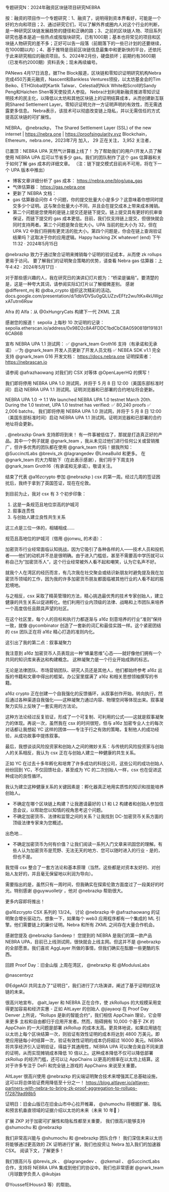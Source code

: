 专题研究N：2024年融资区块链项目研究NEBRA


按：融资的项目作一个专题研究：1、融资了，说明得到资本界看好，可能是一个好的方向和项目；2、通过研究它们，可以了解外界或圈内人对这个行业的判断，是一种研究区块链发展趋势的捷径和正确的路；3、之前的区块链人物、项目系列研究也基本是追一些热点或按版块研究，已有1000期；基本也将常见的项目和区块链人物研究的差不多；正好可以告一段落（前期落下的一些已计划的还要继续，在1000期以内）；4、基于推特是目前区块链信息最集中和更新快的平台，还依托于此来研究相应的融资项目。5、2024年2月份，硬盘损坏；前期约有3600期（已发布约2000期）资料丢失；现未再续编号。

PANews 4月17日消息，据The Block报道，区块链和零知识证明研究机构Nebra完成450万美元融资，Nascent和Bankless Ventures领投，以太坊基金会的Tim Beiko、ETHGlobal的Kartik Talwar、Celestia的Nick White和Scroll的Sandy Peng和Haichen Shen等天使投资人参投。
Nebra计划利用新融资推进零知识证明技术的民主化，以降低以太坊和其他区块链上的证明结算成本，从而创建新互联网Shared Settlement Layer。零知识证明允许一方证明声明的有效性，而无需透露更多信息。 Nebra表示，该技术可以彻底改变链上隐私，并以无需信任的方式提高区块链的可扩展性。

NEBRA，
@nebrazkp，
The Shared Settlement Layer (SSL) of the new internet | https://nebra.one | https://proofsingularity.xyz
Blockchain，Ethereum，nebra.one，2023年7月 加入，
29 正在关注，
3,952 关注者，


已置顶：NEBRA UPA 天然气计算器上线了！
为了帮助我们的用户/开发人员了解使用 NEBRA UPA 后可以节省多少 gas。我们的团队制作了这个 gas 估算器和关于如何了解 gas 成本的详细文章。
（注：链下提交模式目前尚不可用，将在下一个 UPA 版本中推出）
- 博客文章详细分析了 gas 成本： https://nebra.one/blog/upa_gas
- 气体估算器： https://gas.nebra.one
- 更新了 NEBRA 文档：
- gas 估算器会问你 4 个问题，你的提交批量大小是多少？这意味着你想同时提交多少个证明。这与聚合批量大小不同，并且会在提交成本上带来成本摊销。
- 第二个问题是您使用的是链上提交还是链下提交。链上提交具有更好的抗审查保证，而链下提交的 gas 成本更低。目前，我们仅支持链上提交，但很快就会同时支持两者。第三个问题是聚合批大小。UPA 当前的批大小为 32，但在 UPA V2 中我们将拥有更灵活的批大小。第四个问题是，你会在链上查询验证结果吗？这取决于你的应用逻辑。Happy hacking ZK whatever! (end)
下午11:32 · 2024年5月15日

@nebrazkp
致力于通过聚合证明来摊销每个证明的验证成本，从而使 zk rollups 更易于访问。
要了解我们的证明聚合策略的优势，请查看 Nebra gas 估算器：上午4:42 · 2024年5月17日
·

对于那些感兴趣的人，我在研究日的演讲幻灯片题为：“桥梁是骗局”。要清楚的是，这是一种夸大其词，请参阅实际幻灯片以了解细微差别。
感谢
@different_mj
和
@dba_crypto
组织这次精彩的活动。docs.google.com/presentation/d/1dbVDVSu0gQLUZzvEFfz2wu1tKx4kUWgzxATutrn6Rsw

Afra 的 Alfa：从
@0xHungryCats
构建下一代 ZKML 工具

感谢您的报道！
sepolia 上每秒 10 次证明的记录：sepolia.etherscan.io/address/0x98D2c8A4FDDC1bdCbC8A059081Bf1918316CAB6B

宣布 NEBRA UPA 1.1 测试网：
✅ 
@gnark_team
 Groth16 支持（有承诺和无承诺）
✅为
@gnark_team
开发人员更新了开发人员文档
✅ NEBEA SDK v1.1 完全支持
@gnark_team
 G16
开发文档： https://docs.nebra.one
证明探索者： https://nebrascan.io

请参阅
@afrazhaowang
对我们的 CSX 对等体
@OpenLayerHQ
的撰写！

我们即将停用 NEBRA UPA 1.0 测试网，并将于 5 月 8 日 12:00（美国东部标准时间）启动 NEBRA UPA 1.1 测试网。证明浏览器和已部署的合约地址将会更新。

NEBRA UPA 1.0 -> 1.1
We launched NEBRA UPA 1.0 testnet March 20th. During the 1.0 testnet, UPA 1.0 testnet has verified:
✅ 80,240 proofs
✅ 2,006 batchs，
我们即将停用 NEBRA UPA 1.0 测试网，并将于 5 月 8 日 12:00（美国东部标准时间）启动 NEBRA UPA 1.1 测试网。证明浏览器和已部署的合约地址将会更新。

. 
@nebrazkp
 Gnark 支持即将到来！
有一件事被低估了，那就是打造真正好的产品。其中一个例子就是
@gnark_team
 ，我从未见过他们进行任何公关或营销推广，但许多优秀的团队都在使用
@gnark_team
代码！据我所知：
@SuccinctLabs
@brevis_zk
@lagrangedev
@LineaBuild
和更多。
在
@gnark_team
的大力帮助下（在此表示感谢），我们将于下周支持
@gnark_team
 Groth16（有承诺和无承诺）。敬请关注。

结束了代表
@a16zcrypto
参加
@nebrazkp
 ) csx 的第一周。经过几周的签证困扰后，我终于拿到了英国签证，现在在伦敦。

到目前为止，我对 csx 有 3 个初步印象：

1. 这是一条规范且地位崇高的护城河
2. 叙事连贯性
3. 与创始人建立良性共生关系

这三点是三位一体的，相辅相成……

规范且高地位的护城河（借用
@jonwu_
的术语）：

加密货币行业经常面临认知挑战，因为它吸引了各种各样的人——技术人员和投机者——他们的动机并不总是很明确。由于进入门槛低，甚至不需要高中学历就可以称自己为“加密货币人”，这个行业经常被外人看不起和嘲笑，认为它名声不好。

就我个人在湾区的经历而言，有几次我在社交聚会或结识新朋友时避免提及我在加密货币领域的工作，因为我的许多加密货币朋友都面临被其他行业的人看不起的尴尬境地。

与之相反，csx 采取了精英管理的方法，精心挑选最优秀的技术专家创始人，建立健康的共生关系以促进孵化。他们利用行业内顶级的法律、战略和上市团队来培养一个高度信任且颇具声望的社区。

在这个社区里，每个人的目标和执行力都逐渐与 a16z 刻意培养的行业“准则”保持一致，就像
@ycombinator
创造了一套新的词汇和最佳实践一样。这个紧密团结的 csx 团队正在将 a16z 精心打造的准则内化。

这引出了我的第二点：叙事凝聚力

我注意到 a16z 加密货币人员表现出一种“蜂巢思维”心态——就好像他们拥有一个共同的知识库来表达和构建概念。
这种凝聚力是一个行业开始成熟的标志。

无论是法律团队、市场营销团队、研究人员还是其他人，他们都始终参考 a16z 出版的书籍和文章中得出的框架。办公室里摆满了 a16z 和相关思想领袖撰写的书籍。

a16z crypto 正在创建一个自我强化的反馈循环，从叙事创作开始，转向执行，然后通过各种渠道自我强化——这种凝聚力通过内容、物理空间等体现出来。叙事凝聚力实际上反映了一套实用的方法论。

这种方法论经过反复验证，形成了一个可复制、可利用的公式——这就是叙事凝聚力的体现。再说一次，虽然我在 csx 的时间很短，但与 a16z 加密专业人士的每次对话都让我想起 YC 这样的团体——专注于行之有效的策略，复制他人的成功经验，从成功故事中提炼叙事。

最后，我想谈谈风险投资家和创始人之间的微妙关系：与传统的风险投资家与创始人的关系相反，我认为 csx 正在与创始人建立一种健康的共生关系。

正如 YC 在过去十多年孵化和培育了许多成功的科技公司，这些公司的成功创始人纷纷回到 YC，不仅回馈社会，甚至成为 YC 的二次创始人一样，csx 也在促进这种成功的良性循环。

我认为建立这种健康关系的关键因素是：孵化器真正地用实质性的知识和技能培养创始人。

- 不确定在哪个区块链上构建？让我邀请最好的 L1 和 L2 构建者和创始人参加信息会议，以帮助您以知情的视角思考这个问题。
- 不确定加密货币、法律和监管之间的关系？让我找到 DC-加密货币关系方面的顶级法律专家来为您概述。

出色地...
- 不确定加密货币为何有价值？让我们阅读一系列入门文章来巩固您的理解。有些人认为加密货币是荒野、无法无天的地方、您可以随时进入的行业 - 是的，但也不是。

我觉得 csx 整合了一套方法论和基本原理（当然，这些都是对资本友好的、对创始人友好的，并且毫无保留地以利润为导向）。

需要指出的是，虽然只有一周时间，但我确实在探索伦敦方面度过了一段美好的时光。特别感谢
@guywuolletjr
 ，他对
@nebrazkp
帮助很大。

更多内容即将推出！

@a16zcrypto
 CSX 系列的 13/24。
讨论
@nebrazkp
中
@afrazhaowang
的证明聚合增长驱动力。想象一下，如果每个 web3 应用程序都有一个集成的 ML 引擎。他们需要链上的廉价证明。Nebra 和所有 ZKML 之间存在大量合作机会。

感谢您提及
@nebrazkp
 Sandeep！
您提到的 NEBRA 是我们的第一款产品 NEBRA UPA，目前已上线测试网，很快就会上线主网。但这并不是
@nebrazkp
的全部愿景。我们喜欢 AggLayer 所做的事情，但我们确实在酝酿一些更酷的东西。

回顾 Proof Day：旧金山版
上周在湾区， 
@nebrazkp
和
@ModulusLabs
 
@nascentxyz
 
@EdgeAGI
共同主办了“证明日”，我们进行了六场演讲，阐述了基于证明的区块链的未来。

很高兴地宣布， 
@alt_layer
和 NEBRA 正在合作，使 zkRollups 的大规模采用变得更加容易和经济实惠 - 正如 AltLayer 的创始人
@jiayaoqi
在 Proof Day Denver 上所说，“Rollups 是新的智能合约”，我们相信 AppChain 理论，它会带来更多
主权和自由都归于应用开发者。然而，阻碍拥有 10,000 个基于 ZK 的 AppChain 的一大问题是部署 zkRollup 的成本太高。更具体地说，如果应用链在以太坊上每个区块结算一次，则验证有效性证明的成本将达到 4800 万美元。即使应用链每小时结算一次，验证有效性证明的成本仍将超过 16000 美元。NEBRA 将共享经济引入证明验证，得益于其通用性，NEBRA UPA 可以聚合来自不同来源的证明，从而实现摊销成本降低 10 倍以上。这种成本降低不仅可以降低部署 zkRollup 的经济门槛，还可以让 AppChains 以更高的频率在以太坊上结算。这对于许多专注于 DeFi 和完全链上游戏的 AppChains 来说至关重要。

AltLayer 很高兴使用
@nebrazkp
的尖端证明聚合技术来增强其汇总基础设施，这可以将总体验证费用降低至十分之一！
https://blog.altlayer.io/altlayer-partners-with-nebra-to-bring-zk-proof-aggregation-to-rollups-f72879ad98b5

证明日：旧金山版已在旧金山市中心拉开帷幕， 
@shumochu
将根据扩展、隐私和预言机垂直领域的证据介绍以太坊的未来（未来 10 年👀 ）

扩展 ZKP 对于加密可扩展性和隐私性都至关重要，
我们很高兴能够支持
@shumochu
和
@nebrazkp

我们非常高兴能与
@shumochu
和
@nebrazkp
团队合作！
我们深信未来以太坊将能够通过更高效的 ZK 证明进行扩展，我们也投资让 Nebra 加入我们的加速器 CSX。
阅读下文，了解更多！

我们很高兴与
@brevis_zk
 、 
@lagrangedev
 、 
@zkemail
 、 
@SuccinctLabs
合作，支持将 NEBRA UPA 集成到他们的协议中。我们也非常感谢
@gnark_team
 （月球数学负责人
@ikubjas
 
@YoussefElHousn3
等）的帮助。



